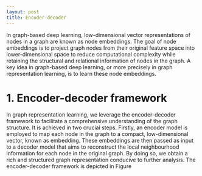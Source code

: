 ```yaml
---
layout: post
title: Encoder-decoder
---
```

In graph-based deep learning, low-dimensional vector representations of nodes in a graph are known as node embeddings. The goal of node embeddings is to project graph nodes from their original feature space into lower-dimensional space to reduce computational complexity while retaining the structural and relational information of nodes in the graph. A key idea in graph-based deep learning, or more precisely in graph representation learning, is to learn these node embeddings.
# 1. Encoder-decoder framework
In graph representation learning, we leverage the encoder-decoder framework to facilitate a comprehensive understanding of the graph structure. It is achieved in two crucial steps. Firstly, an encoder model is employed to map each node in the graph to a compact, low-dimensional vector, known as embedding. These embeddings are then passed as input to a decoder model that aims to reconstruct the local neighbourhood information for each node in the original graph. By doing so, we obtain a rich and structured graph representation conducive to further analysis. The encoder-decoder framework is depicted in Figure
